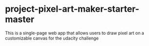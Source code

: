 # project-pixel-art-maker-starter-master
This is a single-page web app that allows users to draw pixel art on a customizable canvas for the udacity challenge
